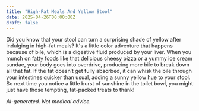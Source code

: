 ```yaml
---
title: "High-Fat Meals And Yellow Stool"
date: 2025-04-26T00:00:00Z
draft: false
---
```


Did you know that your stool can turn a surprising shade of yellow after indulging in high-fat meals? It's a little color adventure that happens because of bile, which is a digestive fluid produced by your liver. When you munch on fatty foods like that delicious cheesy pizza or a yummy ice cream sundae, your body goes into overdrive, producing more bile to break down all that fat. If the fat doesn’t get fully absorbed, it can whisk the bile through your intestines quicker than usual, adding a sunny yellow hue to your stool. So next time you notice a little burst of sunshine in the toilet bowl, you might just have those tempting, fat-packed treats to thank!

*AI-generated. Not medical advice.*
